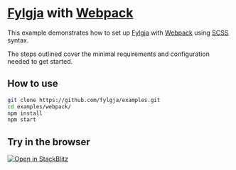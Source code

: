 # [Fylgja] with [Webpack]

This example demonstrates how to set up [Fylgja] with [Webpack] using [SCSS] syntax.

The steps outlined cover the minimal requirements and configuration needed to get started.

[Fylgja]: https://fylgja.dev/
[Webpack]: https://webpack.js.org/
[SCSS]: https://sass-lang.com/

## How to use

```sh
git clone https://github.com/fylgja/examples.git
cd examples/webpack/
npm install
npm start
```

## Try in the browser

[![Open in StackBlitz](https://developer.stackblitz.com/img/open_in_stackblitz.svg)](https://stackblitz.com/github/fylgja/examples/tree/main/webpack?file=src%2Findex.html)
